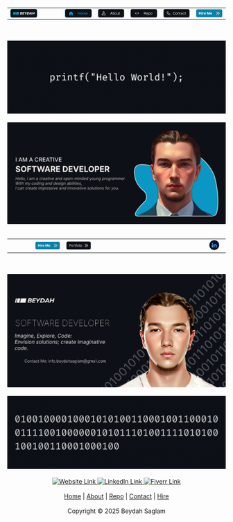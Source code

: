 <div align="center">
    <!-- HEADER -->
    <table><tr>
        <td><a href="https://github.com/beydah">
            <img src="https://raw.githubusercontent.com/beydah/asset/main/logo/beydah_colorful_blue.png" align="left" alt="Logo Button">
        </a></td>
        <td style="width: 10%;"></td>
        <td><a href="https://github.com/beydah">
            <img src="https://raw.githubusercontent.com/beydah/asset/main/button/home_on.png" align="right" alt="Home Button">
        </a></td>
        <td><a href="https://beydahsaglam.com/about/">
            <img src="https://raw.githubusercontent.com/beydah/asset/main/button/about_off.png" align="right"  alt="About Button">
        </a></td>
        <td><a href="https://github.com/beydah?tab=repositories">
            <img src="https://raw.githubusercontent.com/beydah/asset/main/button/repo_off.png" align="right"  alt="Repo Button">
        </a></td>
        <td><a href="https://beydahsaglam.com/contact/">
            <img src="https://raw.githubusercontent.com/beydah/asset/main/button/contact_off.png" align="right" alt="Contact Button">
        </a></td>
        <td><a href="https://beydahsaglam.com/contact/">
            <img src="https://raw.githubusercontent.com/beydah/asset/main/button/hire_focus.png" align="right" alt="Hire Button">
        </a></td>
    </tr></table>
</div>
<div align="center">
    <!-- MAIN -->
    <br><br>
    <a href="https://github.com/beydah">
        <img src="https://raw.githubusercontent.com/beydah/asset/main/banner/profile_upper.gif" alt="Home Section 1">
    </a>
    <br><br>
    <a href="https://github.com/beydah">
        <img src="https://raw.githubusercontent.com/beydah/asset/main/image/profile_slide_1.png" alt="Home Section 2">
    </a>
    <br><br>
    <table><tr>
        <td><a href="https://beydahsaglam.com/contact/">
            <img src="https://raw.githubusercontent.com/beydah/asset/main/button/hire_focus.png" align="right" style="width: 50%;" alt="Hire Button">
        </a></td>
        <td><a href="https://beydahsaglam.com/project/">
            <img src="https://raw.githubusercontent.com/beydah/asset/main/button/portfolio_off.png" align="left" style="width: 50%;" alt="Portfolio Button">
        </a></td>
        <td style="width: 10%;"></td>
        <td style="width: 10%;"></td>
        <td style="width: 10%;"></td>
        <td style="width: 10%;"></td>
        <td><a href="https://www.linkedin.com/in/beydah/">
            <img src="https://raw.githubusercontent.com/beydah/asset/main/logo/linkedin_circle_colorful.png" style="width: 75%;" alt="LinkedIn Link">
        </a></td>      
    </tr></table>
    <br><br>
    <a href="https://github.com/beydah">
        <img src="https://raw.githubusercontent.com/beydah/asset/main/image/profile_slide_5.png" alt="Home Secion 3">
    </a>
    <br><br>
    <a href="https://github.com/beydah">
        <img src="https://raw.githubusercontent.com/beydah/asset/main/banner/profile_lower.gif" alt="Home Section 4">
    </a>
    <br><br>
</div>
<div align="center">
    <!-- FOOTER -->
    <a href="https://beydahsaglam.com">
        <img src="https://img.shields.io/badge/Website-%23000000.svg?style=for-the-badge&logoColor=white" alt="Website Link">
    </a>
    <a href="https://linkedin.com/in/beydah">
        <img src="https://img.shields.io/badge/LinkedIn-%230077B5.svg?style=for-the-badge&logoColor=white" alt="LinkedIn Link">
    </a>
    <a href="https://www.fiverr.com/ilkaysaglam">
        <img src="https://img.shields.io/badge/Fiverr-%1DBF73.svg?style=for-the-badge&logoColor=white" alt="Fiverr Link">
    </a>
    <br><br>
    <a href="https://github.com/beydah">Home</a> |
    <a href="https://beydahsaglam.com/about/">About</a> |
    <a href="https://github.com/beydah?tab=repositories">Repo</a> |
    <a href="https://beydahsaglam.com/contact/">Contact</a> |
    <a href="https://beydahsaglam.com/contact/">Hire</a>
    <br><br>
    Copyright © 2025 Beydah Saglam
</div>
